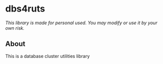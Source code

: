 # dbs4ruts

*This library is made for personal used. You may modify or use it by your own risk.*

## About
This is a database cluster utilities library
